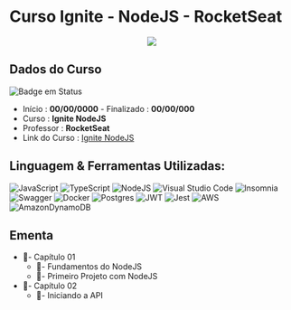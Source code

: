 # Curso Ignite - NodeJS - RocketSeat

<div align="center">
  <img src="https://user-images.githubusercontent.com/125761885/220010249-c9d6bfb8-b856-40e7-b91f-7858a332133c.png" >
</div>

## Dados do Curso
![Badge em Status](https://img.shields.io/badge/STATUS-PENDENTE-red?style=for-the-badge)

* Início :  <b>00/00/0000</b> - Finalizado : <b>00/00/000 </b>
* Curso : <b>Ignite NodeJS</b>
* Professor : <b>RocketSeat</b>
* Link do Curso : [Ignite NodeJS](https://www.rocketseat.com.br/)

## Linguagem & Ferramentas Utilizadas: 

![JavaScript](https://img.shields.io/badge/javascript-%23323330.svg?style=for-the-badge&logo=javascript&logoColor=%23F7DF1E)
![TypeScript](https://img.shields.io/badge/typescript-%23007ACC.svg?style=for-the-badge&logo=typescript&logoColor=white)
![NodeJS](https://img.shields.io/badge/node.js-6DA55F?style=for-the-badge&logo=node.js&logoColor=white)
![Visual Studio Code](https://img.shields.io/badge/Visual%20Studio%20Code-0078d7.svg?style=for-the-badge&logo=visual-studio-code&logoColor=white)
![Insomnia](https://img.shields.io/badge/Insomnia-black?style=for-the-badge&logo=insomnia&logoColor=5849BE)
![Swagger](https://img.shields.io/badge/-Swagger-%23Clojure?style=for-the-badge&logo=swagger&logoColor=white)
![Docker](https://img.shields.io/badge/docker-%230db7ed.svg?style=for-the-badge&logo=docker&logoColor=white)
![Postgres](https://img.shields.io/badge/postgres-%23316192.svg?style=for-the-badge&logo=postgresql&logoColor=white)
![JWT](https://img.shields.io/badge/JWT-black?style=for-the-badge&logo=JSON%20web%20tokens)
![Jest](https://img.shields.io/badge/-jest-%23C21325?style=for-the-badge&logo=jest&logoColor=white)
![AWS](https://img.shields.io/badge/AWS-%23FF9900.svg?style=for-the-badge&logo=amazon-aws&logoColor=white)
![AmazonDynamoDB](https://img.shields.io/badge/Amazon%20DynamoDB-4053D6?style=for-the-badge&logo=Amazon%20DynamoDB&logoColor=white)


## Ementa
* 📁- Capítulo 01
  * 📌- Fundamentos do NodeJS
  * 📌- Primeiro Projeto com NodeJS
* 📁- Capítulo 02
  * 📌- Iniciando a API
